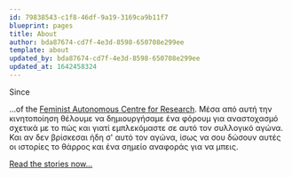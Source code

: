 ```yaml
---
id: 79838543-c1f8-46df-9a19-3169ca9b11f7
blueprint: pages
title: About
author: bda87674-cd7f-4e3d-8598-650708e299ee
template: about
updated_by: bda87674-cd7f-4e3d-8598-650708e299ee
updated_at: 1642458324
---
```

Since

...of the [Feminist Autonomous Centre for Research](http://feministresearch.org). Μέσα από αυτή την κινητοποίηση θέλουμε να δημιουργήσαμε ένα φόρουμ για αναστοχασμό σχετικά με το πώς και γιατί εμπλεκόμαστε σε αυτό τον συλλογικό αγώνα. Και αν δεν βρίσκεσαι ήδη σ' αυτό τον αγώνα, ίσως να σου δώσουν αυτές οι ιστορίες το θάρρος και ένα σημείο αναφοράς για να μπεις.

[Read the stories now...](/stories)